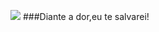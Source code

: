 ![](https://media.tenor.com/3Vq0VctcqokAAAAS/hollow-knight-tea.gif)
###Diante a dor,eu te salvarei!
